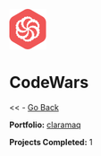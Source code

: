 ![Codewars Icon](codewars.svg)
# CodeWars

<< - [Go Back](../README.md)

**Portfolio:** [claramaq](https://www.codewars.com/users/claramaq)

**Projects Completed:** 1
